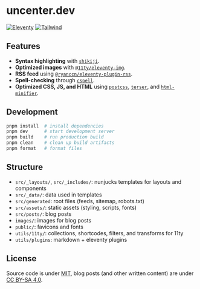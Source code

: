 # uncenter.dev

[![Eleventy](https://img.shields.io/badge/Eleventy-2.0.1-333333.svg?style=flat-square)](https://11ty.dev)
[![Tailwind](https://img.shields.io/badge/Tailwind_CSS-38B2AC?style=flat-square&logo=tailwind-css&logoColor=white)](https://tailwindcss.com)

## Features

- **Syntax highlighting** with [`shikiji`](https://github.com/antfu/shikiji).
- **Optimized images** with [`@11ty/eleventy-img`](https://github.com/11ty/eleventy-img).
- **RSS feed** using [`@ryanccn/eleventy-plugin-rss`](https://github.com/ryanccn/eleventy-plugin-rss).
- **Spell-checking** through [`cspell`](http://cspell.org/).
- **Optimized CSS, JS, and HTML** using [`postcss`](https://postcss.org/), [`terser`](https://github.com/terser/terser), and [`html-minifier`](https://github.com/kangax/html-minifier).

## Development

```sh
pnpm install  # install dependencies
pnpm dev      # start development server
pnpm build    # run production build
pnpm clean    # clean up build artifacts
pnpm format   # format files
```

## Structure

- `src/_layouts/`, `src/_includes/`: nunjucks templates for layouts and components
- `src/_data/`: data used in templates
- `src/generated`: root files (feeds, sitemap, robots.txt)
- `src/assets/`: static assets (styling, scripts, fonts)
- `src/posts/`: blog posts
- `images/`: images for blog posts
- `public/`: favicons and fonts
- `utils/11ty/`: collections, shortcodes, filters, and transforms for 11ty
- `utils/plugins`: markdown + eleventy plugins

## License

Source code is under [MIT](LICENSE), blog posts (and other written content) are under [CC BY-SA 4.0](LICENSE-content).
